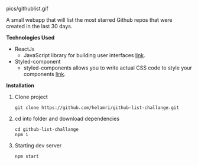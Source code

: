 pics/githublist.gif

A small webapp that will list the most starred Github repos that were created in the last 30 days.

**Technologies Used**

- ReactJs 
  - JavaScript library for building user interfaces [link](https://reactjs.org/).
- Styled-component
  - styled-components allows you to write actual CSS code to style your components [link](https://www.styled-components.com/).

**Installation**

1.  Clone project

        git clone https://github.com/helamri/github-list-challange.git

2.  cd into folder and download dependencies

        cd github-list-challange
        npm i

3.  Starting dev server

        npm start
